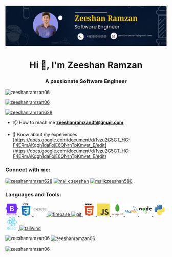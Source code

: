 ![logo](https://github.com/ZeeshanRamzan06/ZeeshanRamzan/blob/main/Blockchain%20%26%20Web3.0.png)
<h1 align="center">Hi 👋, I'm Zeeshan Ramzan</h1>

<h3 align="center">A passionate Software Engineer</h3>

<p align="left"> <img src="https://komarev.com/ghpvc/?username=zeeshanramzan06&label=Profile%20views&color=0e75b6&style=flat" alt="zeeshanramzan06" /> </p>

<p align="left"> <a href="https://github.com/ryo-ma/github-profile-trophy"><img src="https://github-profile-trophy.vercel.app/?username=zeeshanramzan06" alt="zeeshanramzan06" /></a> </p>

<p align="left"> <a href="https://twitter.com/zeeshanramzan628" target="blank"><img src="https://img.shields.io/twitter/follow/zeeshanramzan628?logo=twitter&style=for-the-badge" alt="zeeshanramzan628" /></a> </p>

- 📫 How to reach me **zeeshanramzan3f@gmail.com**

- 📄 Know about my experiences [https://docs.google.com/document/d/1vzu2G5CT_HC-F4ERmAKggh1daFojE6QNrnTpKmvet_E/edit](https://docs.google.com/document/d/1vzu2G5CT_HC-F4ERmAKggh1daFojE6QNrnTpKmvet_E/edit)

<h3 align="left">Connect with me:</h3>
<p align="left">
<a href="https://twitter.com/zeeshanramzan628" target="blank"><img align="center" src="https://raw.githubusercontent.com/rahuldkjain/github-profile-readme-generator/master/src/images/icons/Social/twitter.svg" alt="zeeshanramzan628" height="30" width="40" /></a>
<a href="https://fb.com/malik zeeshan" target="blank"><img align="center" src="https://raw.githubusercontent.com/rahuldkjain/github-profile-readme-generator/master/src/images/icons/Social/facebook.svg" alt="malik zeeshan" height="30" width="40" /></a>
<a href="https://instagram.com/malikzeeshan580" target="blank"><img align="center" src="https://raw.githubusercontent.com/rahuldkjain/github-profile-readme-generator/master/src/images/icons/Social/instagram.svg" alt="malikzeeshan580" height="30" width="40" /></a>
</p>

<h3 align="left">Languages and Tools:</h3>
<p align="left"> <a href="https://getbootstrap.com" target="_blank" rel="noreferrer"> <img src="https://raw.githubusercontent.com/devicons/devicon/master/icons/bootstrap/bootstrap-plain-wordmark.svg" alt="bootstrap" width="40" height="40"/> </a> <a href="https://www.w3schools.com/css/" target="_blank" rel="noreferrer"> <img src="https://raw.githubusercontent.com/devicons/devicon/master/icons/css3/css3-original-wordmark.svg" alt="css3" width="40" height="40"/> </a> <a href="https://expressjs.com" target="_blank" rel="noreferrer"> <img src="https://raw.githubusercontent.com/devicons/devicon/master/icons/express/express-original-wordmark.svg" alt="express" width="40" height="40"/> </a> <a href="https://firebase.google.com/" target="_blank" rel="noreferrer"> <img src="https://www.vectorlogo.zone/logos/firebase/firebase-icon.svg" alt="firebase" width="40" height="40"/> </a> <a href="https://git-scm.com/" target="_blank" rel="noreferrer"> <img src="https://www.vectorlogo.zone/logos/git-scm/git-scm-icon.svg" alt="git" width="40" height="40"/> </a> <a href="https://www.w3.org/html/" target="_blank" rel="noreferrer"> <img src="https://raw.githubusercontent.com/devicons/devicon/master/icons/html5/html5-original-wordmark.svg" alt="html5" width="40" height="40"/> </a> <a href="https://developer.mozilla.org/en-US/docs/Web/JavaScript" target="_blank" rel="noreferrer"> <img src="https://raw.githubusercontent.com/devicons/devicon/master/icons/javascript/javascript-original.svg" alt="javascript" width="40" height="40"/> </a> <a href="https://www.mongodb.com/" target="_blank" rel="noreferrer"> <img src="https://raw.githubusercontent.com/devicons/devicon/master/icons/mongodb/mongodb-original-wordmark.svg" alt="mongodb" width="40" height="40"/> </a> <a href="https://www.mysql.com/" target="_blank" rel="noreferrer"> <img src="https://raw.githubusercontent.com/devicons/devicon/master/icons/mysql/mysql-original-wordmark.svg" alt="mysql" width="40" height="40"/> </a> <a href="https://nodejs.org" target="_blank" rel="noreferrer"> <img src="https://raw.githubusercontent.com/devicons/devicon/master/icons/nodejs/nodejs-original-wordmark.svg" alt="nodejs" width="40" height="40"/> </a> <a href="https://www.python.org" target="_blank" rel="noreferrer"> <img src="https://raw.githubusercontent.com/devicons/devicon/master/icons/python/python-original.svg" alt="python" width="40" height="40"/> </a> <a href="https://reactjs.org/" target="_blank" rel="noreferrer"> <img src="https://raw.githubusercontent.com/devicons/devicon/master/icons/react/react-original-wordmark.svg" alt="react" width="40" height="40"/> </a> <a href="https://tailwindcss.com/" target="_blank" rel="noreferrer"> <img src="https://www.vectorlogo.zone/logos/tailwindcss/tailwindcss-icon.svg" alt="tailwind" width="40" height="40"/> </a> </p>

<p><img align="left" src="https://github-readme-stats.vercel.app/api/top-langs?username=zeeshanramzan06&show_icons=true&locale=en&layout=compact" alt="zeeshanramzan06" /></p>

<p>&nbsp;<img align="center" src="https://github-readme-stats.vercel.app/api?username=zeeshanramzan06&show_icons=true&locale=en" alt="zeeshanramzan06" /></p>

<p><img align="center" src="https://github-readme-streak-stats.herokuapp.com/?user=zeeshanramzan06&" alt="zeeshanramzan06" /></p>
